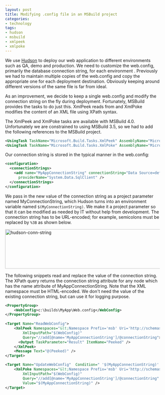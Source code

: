 ```yaml
---
layout: post
title: Modifying .config file in an MSBuild project
categories:
- technology
tags:
- hudson
- msbuild
- xmlpeek
- xmlpoke
---
```

We use [Hudson](http://hudson-ci.org) to deploy our web application to different environments such as QA, demo and production. We need to customize the web.config, primarily the database connection string, for each environment . Previously we had to maintain multiple copies of the web.config and copy the appropriate one for each deployment destination.  Obviously keeping around different versions of the same file is far from ideal.

As an improvement, we decide to keep a single web.config and modify the connection string on the fly during deployment.  Fortunately, MSBuild provides the tasks to do just this.  XmlPeek reads from and XmlPoke modifies the content of an XML file using XPath syntax.

The XmlPeek and XmlPoke tasks are available with MSBuild 4.0.  Unfortunately we are constrained to using MSBuild 3.5, so we had to add the following references to the MSBuild project.

``` xml
<UsingTask TaskName="Microsoft.Build.Tasks.XmlPeek" AssemblyName="Microsoft.Build.Tasks.v4.0, Version=4.0.0.0, Culture=neutral, PublicKeyToken=b03f5f7f11d50a3a"/>
<UsingTask TaskName="Microsoft.Build.Tasks.XmlPoke" AssemblyName="Microsoft.Build.Tasks.v4.0, Version=4.0.0.0, Culture=neutral, PublicKeyToken=b03f5f7f11d50a3a"/>
```

Our connection string is stored in the typical manner in the web.config:
``` xml
<configuration>
  <connectionStrings>
    <add name="MyAppConnectionString" connectionString="Data Source=default;Initial Catalog=default;Integrated Security=SSPI;"
      providerName="System.Data.SqlClient" />
  </connectionStrings>
</configuration>
```

We pass in the new value of the connection string as a project parameter named MyConnectionString, which Hudson turns into an environment variable named `$(MyConnectionString)`.  We make it a project parameter so that it can be modified as needed by IT without help from development.  The connection string has to be URL-encoded; for example, semicolons must be replaced by `%3B` as shown below.

<img src="https://dl.dropboxusercontent.com/u/52804626/images/hudson-conn-string.png" title="hudson-conn-string" width="739" height="128" class="aligncenter size-full wp-image-1148" />

The following snippets read and replace the value of the connection string.  The XPath query returns the connection string attribute for any node which has the name attribute of MyAppConnectionString.  Note that the XML namespace must be HTML-encoded. We don't need the value of the existing connection string, but can use it for logging purpose.

``` xml
<PropertyGroup>
	<WebConfig>c:\builds\MyApp\Web.config</WebConfig>
</PropertyGroup>
  
<Target Name="ReadWebConfig">
	<XmlPeek Namespaces="&lt;Namespace Prefix='msb' Uri='http://schemas.microsoft.com/developer/msbuild/2003'/&gt;"
		XmlInputPath="$(WebConfig)"
		Query="//add[@name='MyAppConnectionString']/@connectionString">
	  <Output TaskParameter="Result" ItemName="Peeked" />
	</XmlPeek>
	<Message Text="@(Peeked)" />
</Target>

<Target Name="UpdateWebConfig"  Condition=" '$(MyAppConnectionString)' != '' ">
	<XmlPoke Namespaces="&lt;Namespace Prefix='msb' Uri='http://schemas.microsoft.com/developer/msbuild/2003'/&gt;"
		XmlInputPath="$(WebConfig)"
		Query="//add[@name='MyAppConnectionString']/@connectionString"
		Value="$(MyAppConnectionString)" />
</Target>
```
